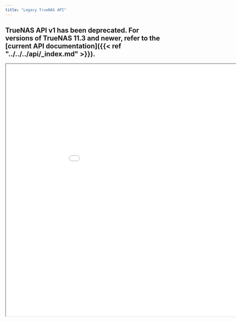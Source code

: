 ```yaml
---
title: "Legacy TrueNAS API"
---
```


## TrueNAS API v1 has been deprecated. For versions of TrueNAS 11.3 and newer, refer to the [current API documentation]({{< ref "../../../api/_index.md" >}}).

<iframe id="inline"
    title="Inline"
    width="1000"
    height="800"
    src="../v1-api.html">
</iframe>
